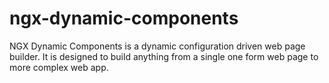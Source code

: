 # ngx-dynamic-components

NGX Dynamic Components is a dynamic configuration driven web page builder. It is designed to build anything from a single one form web page to more complex web app. 

